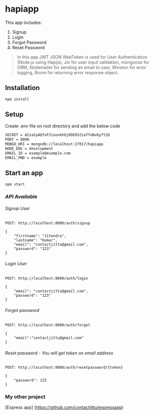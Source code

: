 # hapiapp

This app includes:
1. Signup
2. Login
3. Forgot Password
4. Reset Password

> In this app JWT JSON WebToken is used for User Authentication (Node.js using Hapijs),
> Joi for user input validation,
> mongoose for ORM,
> Nodemailer for sending an email to user,
> Winston for error logging,
> Boom for returning error response object.

## Installation

```sh
npm install
```

## Setup
Create .env file on root directory and add the below code
```sh
SECRET = AIzaSyAQfxPJiounkhOjODEO5ZieffeBv6yft2Q
PORT = 8000
MONGO_URI = mongodb://localhost:27017/hapiapp
NODE_ENV = development
EMAIL_ID = example@example.com
EMAIL_PWD = example
```

## Start an app

```sh
npm start
```

### *API Available*

###### *Signup User*

	POST: http://localhost:8000/auth/signup

	{
		"firstname": "Jitendra",
		"lastname": "Kumar",
		"email": "contactjittu@gmail.com",
		"password": "123"
	}
  
###### *Login User*

	POST: http://localhost:8000/auth/login

	{
		"email": "contactjittu@gmail.com",
		"password": "123"
	}
	
###### *Forgot password*

	POST: http://localhost:8000/auth/forgot
	
	{
		"email":"contactjittu@gmail.com"
	}
	
###### *Reset password* - You will get token on email address
	
	POST: http://localhost:8000/auth/resetpassword/{token}
	
	{
	 	"password": 123
	}


### My other project

[Express app] (https://github.com/contactjittu/expressapp)
